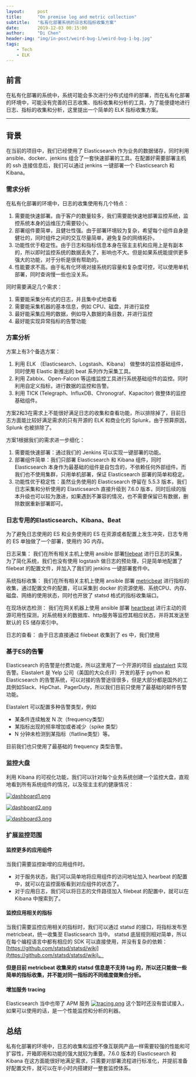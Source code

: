 ```yaml
---
layout:     post
title:      "On premise log and metric collection"
subtitle:   "私有化部署系统的日志和指标收集方案"
date:       2019-12-03 00:15:00
author:     "Di Chen"
header-img: "img/in-post/weird-bug-1/weird-bug-1-bg.jpg"
tags:
    - Tech
    - ELK
---
```


## 前言

在私有化部署的系统中，系统可能会多次进行分布式组件的部署，而在私有化部署的环境中，可能没有完善的日志收集、指标收集和分析的工具，为了能便捷地进行日志、指标的收集和分析，这里提出一个简单的 ELK 指标收集方案。

---

## 背景

在当前的项目中，我们已经使用了 Elasticsearch 作为业务的数据储存，同时利用 ansible、docker、jenkins 组合了一套快速部署的工具。在配置好需要部署主机的 ssh 连接信息后，我们可以通过 jenkins 一键部署一个 Elasticsearch 和 Kibana。

### 需求分析

在私有化部署的环境中，日志的收集使用有几个特点：
1. 需要能快速部署。由于客户的数量较多，我们需要能快速地部署监控系统，监控系统本身的运维压力需要较小。
2. 部署组件要简单，且健壮性强。由于部署环境较为复杂，希望每个组件自身是健壮的，同时组件之间的交互尽量简单，避免复杂的网络拓扑。
3. 功能性优于稳定性。由于日志和指标信息本身在宿主主机和应用上是有副本的，所以即时监控系统的数据丢失了，影响也不大。但是如果系统能提供更多强大的功能，对于分析是很有帮助的。
4. 性能要求不高。由于私有化环境对接系统的容量和复杂度可控，可以使用单机部署，同时查询慢一些也没关系。

同时需要满足几个需求：
1. 需要能采集分布式的日志，并且集中式地查看
2. 需要能采集机器的基本信息，例如 CPU、磁盘，并进行监控
3. 最好能采集应用的数据，例如导入数据的条目数，并进行监控
4. 最好能实现异常指标的告警功能

### 方案分析

方案上有3个备选方案：

1. 利用 ELK （Elasticsearch、Logstash、Kibana） 做整体的监控基础组件，同时使用 Elastic 新推出的 beat 系列作为采集工具。
2. 利用 Zabbix、Open-Falcon 等运维监控工具进行系统基础组件的监控。同时利用自定义指标，进行数据的监控和告警。
3. 利用 TICK (Telegraph、InfluxDB、Chronograf、Kapacitor) 做整体的监控基础组件。

方案2和3在需求上不能很好满足日志的收集和查看功能，所以排除掉了，目前日志方面能比较好满足需求的只有开源的 ELK 和商业化的 Splunk，由于预算原因，Splunk 也被排除了。

方案1根据我们的需求进一步细化：
1. 需要能快速部署：通过我们的 Jenkins 可以实现一键部署的功能。
2. 部署组件简单：我们只部署 Elasticsearch 和 Kibana 组件，同时 Elasticsearch 本身作为最基础的组件是自包含的，不依赖任何外部组件。而我们也不使用集群，只用单机部署，保证 Elasticsearch 部署的简单和稳定。
3. 功能性优于稳定性：虽然业务使用的 Elasticsearch 停留在 5.5.3 版本，我们日志采集和分析使用的 Elasticsearch 直接升级到 7.6.0 版本，同时后续的版本升级也可以较为激进，如果遇到不兼容的情况，也不需要保留已有数据，删除数据重新部署即可。

### 日志专用的Elasticsearch、Kibana、Beat

为了避免日志使用的 ES 和业务使用的 ES 在资源或者配置上发生冲突，日志专用的 ES 单独做了一个部署，使用约 3G 内存。

日志采集：
我们在所有相关主机上使用 ansible 部署[filebeat](https://www.elastic.co/beats/filebeat) 进行日志的采集，为了简化系统，我们也没有使用 logstash 做日志的预处理，只是简单地配置了 filebeat 的配置文件，并加入了我们的 jenkins 一键部署套件中。

系统指标收集：
我们在所有相关主机上使用 ansible 部署 [metricbeat](https://www.elastic.co/beats/metricbeat) 进行指标的收集，通过配置文件的配置，可以采集到 docker 的资源使用、系统CPU、内存、磁盘、网络的使用状态，同时也开放了 statsd 格式的指标收集端口。

在现场状态检测：
我们在网关机器上使用 ansible 部署 [heartbeat](https://www.elastic.co/beats/heartbeat) 进行主动的资源可用性探测，对系统相关的数据库、http服务等监控其相应状态，并将其发送至默认的 ES 储存索引中。

日志的查看：
由于日志直接通过 filebeat 收集到了 es 中，我们使用

### 基于ES的告警

Elasticsearch 的告警是付费功能，所以这里用了一个开源的项目 [elastalert](https://elastalert.readthedocs.io/en/latest/) 实现告警。Elastalert 是 Yelp 公司（美国的大众点评）开发的基于 python 和 Elasticsearch 的告警系统，可以对接的告警途径很多，但是大部分都是国外的工具例如Slack、HipChat、PagerDuty，所以我们目前只使用了最基础的邮件告警功能。

Elastalert 可以配置多种告警类型，例如
 - 某条件连续触发 N 次（frequency类型）
 - 某指标出现的频率增加或者减少（spike 类型）
 - N 分钟未检测到某指标（flatline类型）等。

目前我们也只使用了最基础的 frequency 类型告警。

### 监控大盘

利用 Kibana 的可视化功能，我们可以针对每个业务系统创建一个监控大盘，直观地看到所有系统组件的情况，以及宿主主机的健康情况：

[![dashboard1.png](/img/in-post/on-premise-log-metric-collection/dashboard1.png)](/img/in-post/on-premise-log-metric-collection/dashboard1.png)

[![dashboard2.png](/img/in-post/on-premise-log-metric-collection/dashboard2.png)](/img/in-post/on-premise-log-metric-collection/dashboard2.png)

[![dashboard3.png](/img/in-post/on-premise-log-metric-collection/dashboard3.png)](/img/in-post/on-premise-log-metric-collection/dashboard3.png)

### 扩展监控范围
#### 监控更多的应用组件
当我们需要监控新增的应用组件时。
 - 对于服务状态，我们可以简单地将应用组件的访问地址加入 hearbeat 的配置中，就可以在监控面板看到对应组件的状态了。
 - 对于应用日志，我们可以将日志的文件路径加入 filebeat 的配置中，就可以在 Kibana 中搜索到了。

#### 监控应用相关的指标
当我们需要监控应用相关的指标时，我们可以通过 statsd 的接口，将指标发布至 metricbeat，统一收集至 Elasticsearch 当中。 statsd 底层规则相对简单，所以在每个编程语言中都有相应的 SDK 可以直接使用，并没有复杂的依赖： [https://github.com/statsd/statsd/wiki](https://github.com/statsd/statsd/wiki)。 

**但是目前 metricbeat 收集来的 statsd 信息是不支持 tag 的，所以还只能做一些简单的指标收集，并不能对同一指标的不同维度做聚合分析。**

#### 增加服务 tracing
Elasticsearch 当中也带了 APM 服务 [![tracing.png](/img/in-post/on-premise-log-metric-collection/tracing.png)](/img/in-post/on-premise-log-metric-collection/tracing.png) 这个暂时还没有尝试接入，如果可以使用的话，是一个性能监控和分析的利器。

## 总结
私有化部署的环境中，日志的收集和监控不像互联网产品一样需要较强的性能和可扩容性，开箱即用和功能的强大就较为重要。7.6.0 版本的 Elasticsearch 和 Kibana 在这方面能很好地满足需求，只需要对部署流程进行标准化，并提前准备好配置文件，就可以在半小时内搭建好一整套监控体系。
